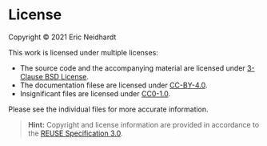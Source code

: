 # License

Copyright © 2021 Eric Neidhardt

This work is licensed under multiple licenses:

- The source code and the accompanying material are licensed under [3-Clause BSD License](LICENSES/BSD-3-Clause.txt).
- The documentation filese are licensed under [CC-BY-4.0](LICENSES/CC-BY-4.0.txt).
- Insignificant files are licensed under [CC0-1.0](LICENSES/CC0-1.0.txt).

Please see the individual files for more accurate information.

> **Hint:** Copyright and license information are provided in accordance to the [REUSE Specification 3.0](https://reuse.software/spec/).
